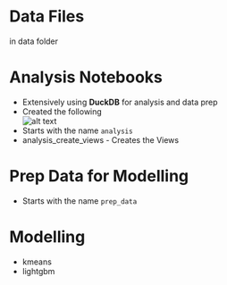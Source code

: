# Data Files     
in data folder            

# Analysis Notebooks           

* Extensively using **DuckDB** for analysis and data prep   
* Created the following                 
  ![alt text](../docs/tables_views.png)             
* Starts with the name `analysis`             
* analysis_create_views - Creates the Views           
  
# Prep Data for Modelling         
         
* Starts with the name `prep_data`  

# Modelling       

* kmeans         
* lightgbm          